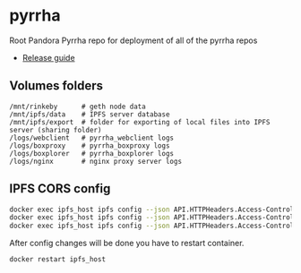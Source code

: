 # pyrrha
Root Pandora Pyrrha repo for deployment of all of the pyrrha repos

- [Release guide](./docs/releaseguide.md)  

## Volumes folders
```
/mnt/rinkeby      # geth node data
/mnt/ipfs/data    # IPFS server database
/mnt/ipfs/export  # folder for exporting of local files into IPFS server (sharing folder)
/logs/webclient   # pyrrha_webclient logs
/logs/boxproxy    # pyrrha_boxproxy logs
/logs/boxplorer   # pyrrha_boxplorer logs
/logs/nginx       # nginx proxy server logs
```

## IPFS CORS config
```sh
docker exec ipfs_host ipfs config --json API.HTTPHeaders.Access-Control-Allow-Origin "[\"*\"]"
docker exec ipfs_host ipfs config --json API.HTTPHeaders.Access-Control-Allow-Credentials "[\"true\"]"
docker exec ipfs_host ipfs config --json API.HTTPHeaders.Access-Control-Allow-Methods "[\"PUT\", \"GET\", \"POST\"]"
```
After config changes will be done you have to restart container.
```sh
docker restart ipfs_host
```
